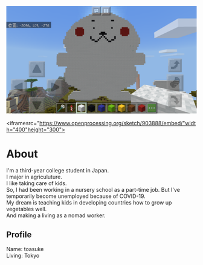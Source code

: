 ![プロフィール画像](IMG_6106.PNG)


<iframesrc="https://www.openprocessing.org/sketch/903888/embed/"width="400"height="300"></iframe>


# About
I'm a third-year college student in Japan.  
I major in agriculuture.  
I like taking care of kids.  
So, I had been working in a nursery school as a part-time job. But I've temporarily become unemployed because of COVID-19.  
My dream is teaching kids in developing countries how to grow up vegetables well.  
And making a living as a nomad worker.
## Profile
 Name: toasuke  
 Living: Tokyo  
